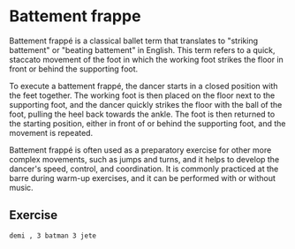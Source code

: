 # Battement frappe

Battement frappé is a classical ballet term that translates to "striking battement" or "beating battement" in English. This term refers to a quick, staccato movement of the foot in which the working foot strikes the floor in front or behind the supporting foot.

To execute a battement frappé, the dancer starts in a closed position with the feet together. The working foot is then placed on the floor next to the supporting foot, and the dancer quickly strikes the floor with the ball of the foot, pulling the heel back towards the ankle. The foot is then returned to the starting position, either in front of or behind the supporting foot, and the movement is repeated.

Battement frappé is often used as a preparatory exercise for other more complex movements, such as jumps and turns, and it helps to develop the dancer's speed, control, and coordination. It is commonly practiced at the barre during warm-up exercises, and it can be performed with or without music.

## **Exercise**

```bash
demi , 3 batman 3 jete
```
